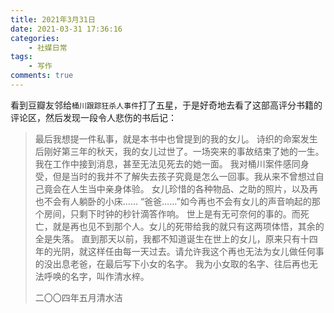 ```yaml
---
title: 2021年3月31日
date: 2021-03-31 17:36:16
categories: 
    - 社媒日常
tags: 
    - 写作
comments: true
---
```


看到豆瓣友邻给`桶川跟踪狂杀人事件`打了五星，于是好奇地去看了这部高评分书籍的评论区，然后发现一段令人悲伤的书后记：
>最后我想提一件私事，就是本书中也曾提到的我的女儿。
诗织的命案发生后刚好第三年的秋天，我的女儿过世了。一场突来的事故结束了她的一生。我在工作中接到消息，甚至无法见死去的她一面。
我对桶川案件感同身受，但是当时的我并不了解失去孩子究竟是怎么一回事。我从来不曾想过自己竟会在人生当中亲身体验。
女儿珍惜的各种物品、之助的照片，以及再也不会有人躺卧的小床……
“爸爸……”如今再也不会有女儿的声音响起的那个房间，只剩下时钟的秒针滴答作响。
世上是有无可奈何的事的。而死亡，就是再也见不到那个人。女儿的死带给我的就只有这两项体悟，其余的全是失落。
直到那天以前，我都不知道诞生在世上的女儿，原来只有十四年的光阴，就这样任由每一天过去。请允许我这个再也无法为女儿做任何事的没出息老爸，在最后写下小女的名字。
我为小女取的名字、往后再也无法呼唤的名字，叫作清水梓。
>
>二〇〇四年五月清水洁